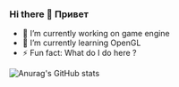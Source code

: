 ### Hi there 👋 Привет 

- 🔭 I’m currently working on game engine
- 🌱 I’m currently learning OpenGL
- ⚡ Fun fact: What do I do here ? 

![Anurag's GitHub stats](https://github-readme-stats.vercel.app/api?username=SERJCOM&count_private=true)
